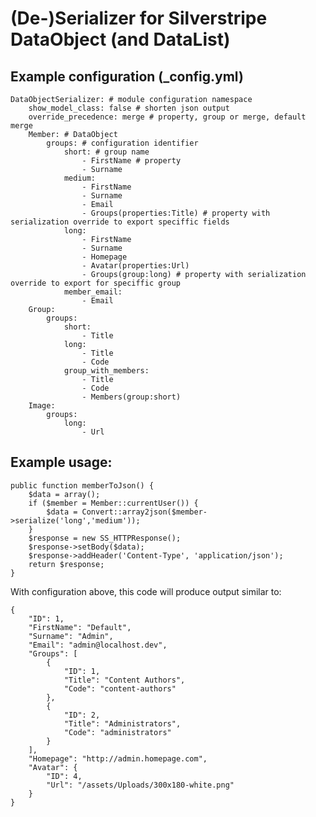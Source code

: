 # (De-)Serializer for Silverstripe DataObject (and DataList)

## Example configuration (_config.yml)

    DataObjectSerializer: # module configuration namespace
        show_model_class: false # shorten json output
        override_precedence: merge # property, group or merge, default merge
        Member: # DataObject
            groups: # configuration identifier
                short: # group name
                    - FirstName # property
                    - Surname
                medium:
                    - FirstName
                    - Surname
                    - Email
                    - Groups(properties:Title) # property with serialization override to export speciffic fields
                long:
                    - FirstName
                    - Surname
                    - Homepage
                    - Avatar(properties:Url)
                    - Groups(group:long) # property with serialization override to export for speciffic group
                member_email:
                    - Email
        Group:
            groups:
                short:
                    - Title
                long:
                    - Title
                    - Code
                group_with_members:
                    - Title
                    - Code
                    - Members(group:short)
        Image:
            groups:
                long:
                    - Url
                    
                    
## Example usage:
    public function memberToJson() {
        $data = array();
        if ($member = Member::currentUser()) {
            $data = Convert::array2json($member->serialize('long','medium'));
        }
        $response = new SS_HTTPResponse();
        $response->setBody($data);
        $response->addHeader('Content-Type', 'application/json');
        return $response;
    }
        
With configuration above, this code will produce output similar to:
        
    {
        "ID": 1,
        "FirstName": "Default",
        "Surname": "Admin",
        "Email": "admin@localhost.dev",
        "Groups": [
            {
                "ID": 1,
                "Title": "Content Authors",
                "Code": "content-authors"
            },
            {
                "ID": 2,
                "Title": "Administrators",
                "Code": "administrators"
            }
        ],
        "Homepage": "http://admin.homepage.com",
        "Avatar": {
            "ID": 4,
            "Url": "/assets/Uploads/300x180-white.png"
        }
    }